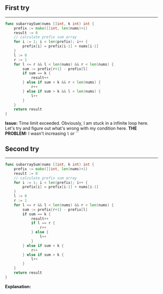 ## First try
___
```go
func subarraySum(nums []int, k int) int {
    prefix := make([]int, len(nums)+1)
    result := 0
    // calculate prefix sum array
    for i := 1; i < len(prefix); i++ {
        prefix[i] = prefix[i-1] + nums[i-1]
    }
    l := 0
    r := 1
    for l <= r && l < len(nums) && r < len(nums) {
        sum := prefix[r+1] - prefix[l]
        if sum == k {
            result++
        } else if sum < k && r < len(nums) {
            r++
        } else if sum > k && l < len(nums) {
            l++
        }
    }
    return result
}
```

**Issue:** Time limit exceeded. Obviously, I am stuck in a infinite loop here. Let's try and figure out what's wrong with my condition here. 
**THE PROBLEM:** I wasn't increasing `l` or ``



## Second try
____
```go
func subarraySum(nums []int, k int) int {
    prefix := make([]int, len(nums)+1)
    result := 0
    // calculate prefix sum array
    for i := 1; i < len(prefix); i++ {
        prefix[i] = prefix[i-1] + nums[i-1]
    }
    l := 0
    r := 1
    for l <= r && l < len(nums) && r < len(nums) {
        sum := prefix[r+1] - prefix[l]
        if sum == k {
            result++
            if l == r {
                r++
            } else {
                l++
            }
        } else if sum < k {
            r++
        } else if sum > k {
            l++
        }
    }
    return result
}
```

**Explanation:**
